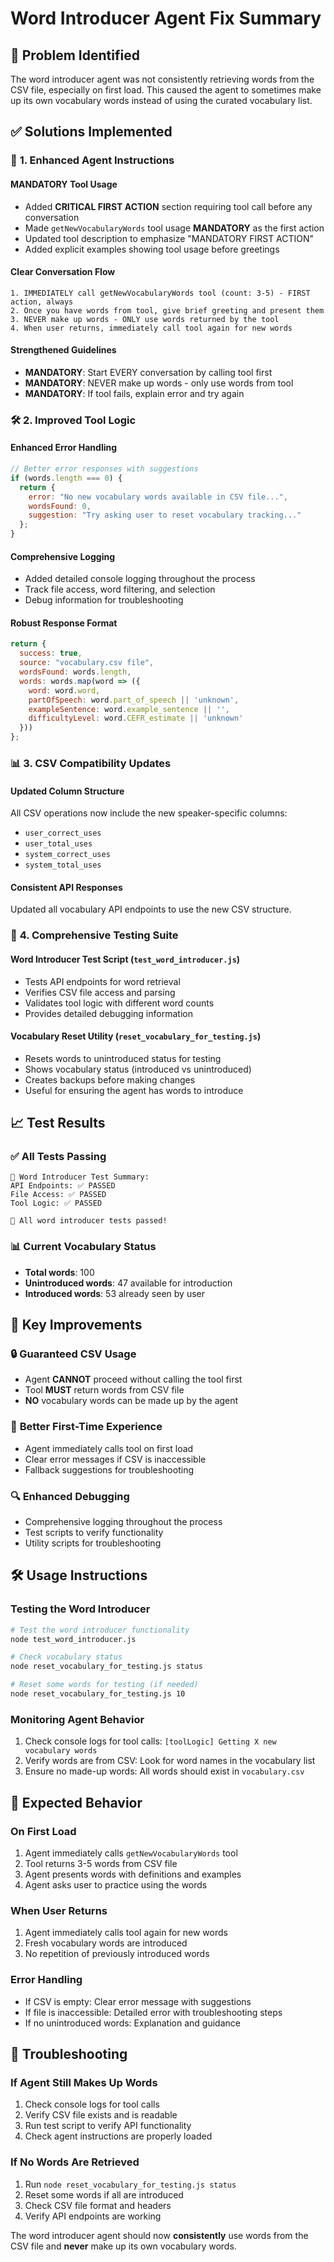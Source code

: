 # Word Introducer Agent Fix Summary

## 🎯 **Problem Identified**

The word introducer agent was not consistently retrieving words from the CSV file, especially on first load. This caused the agent to sometimes make up its own vocabulary words instead of using the curated vocabulary list.

## ✅ **Solutions Implemented**

### 🔧 **1. Enhanced Agent Instructions**

#### **MANDATORY Tool Usage**
- Added **CRITICAL FIRST ACTION** section requiring tool call before any conversation
- Made `getNewVocabularyWords` tool usage **MANDATORY** as the first action
- Updated tool description to emphasize "MANDATORY FIRST ACTION"
- Added explicit examples showing tool usage before greetings

#### **Clear Conversation Flow**
```
1. IMMEDIATELY call getNewVocabularyWords tool (count: 3-5) - FIRST action, always
2. Once you have words from tool, give brief greeting and present them
3. NEVER make up words - ONLY use words returned by the tool
4. When user returns, immediately call tool again for new words
```

#### **Strengthened Guidelines**
- **MANDATORY**: Start EVERY conversation by calling tool first
- **MANDATORY**: NEVER make up words - only use words from tool
- **MANDATORY**: If tool fails, explain error and try again

### 🛠️ **2. Improved Tool Logic**

#### **Enhanced Error Handling**
```javascript
// Better error responses with suggestions
if (words.length === 0) {
  return {
    error: "No new vocabulary words available in CSV file...",
    wordsFound: 0,
    suggestion: "Try asking user to reset vocabulary tracking..."
  };
}
```

#### **Comprehensive Logging**
- Added detailed console logging throughout the process
- Track file access, word filtering, and selection
- Debug information for troubleshooting

#### **Robust Response Format**
```javascript
return {
  success: true,
  source: "vocabulary.csv file",
  wordsFound: words.length,
  words: words.map(word => ({
    word: word.word,
    partOfSpeech: word.part_of_speech || 'unknown',
    exampleSentence: word.example_sentence || '',
    difficultyLevel: word.CEFR_estimate || 'unknown'
  }))
};
```

### 📊 **3. CSV Compatibility Updates**

#### **Updated Column Structure**
All CSV operations now include the new speaker-specific columns:
- `user_correct_uses`
- `user_total_uses`
- `system_correct_uses`
- `system_total_uses`

#### **Consistent API Responses**
Updated all vocabulary API endpoints to use the new CSV structure.

### 🧪 **4. Comprehensive Testing Suite**

#### **Word Introducer Test Script** (`test_word_introducer.js`)
- Tests API endpoints for word retrieval
- Verifies CSV file access and parsing
- Validates tool logic with different word counts
- Provides detailed debugging information

#### **Vocabulary Reset Utility** (`reset_vocabulary_for_testing.js`)
- Resets words to unintroduced status for testing
- Shows vocabulary status (introduced vs unintroduced)
- Creates backups before making changes
- Useful for ensuring the agent has words to introduce

## 📈 **Test Results**

### ✅ **All Tests Passing**
```
🏁 Word Introducer Test Summary:
API Endpoints: ✅ PASSED
File Access: ✅ PASSED  
Tool Logic: ✅ PASSED

🎉 All word introducer tests passed!
```

### 📊 **Current Vocabulary Status**
- **Total words**: 100
- **Unintroduced words**: 47 available for introduction
- **Introduced words**: 53 already seen by user

## 🎯 **Key Improvements**

### 🔒 **Guaranteed CSV Usage**
- Agent **CANNOT** proceed without calling the tool first
- Tool **MUST** return words from CSV file
- **NO** vocabulary words can be made up by the agent

### 🚀 **Better First-Time Experience**
- Agent immediately calls tool on first load
- Clear error messages if CSV is inaccessible
- Fallback suggestions for troubleshooting

### 🔍 **Enhanced Debugging**
- Comprehensive logging throughout the process
- Test scripts to verify functionality
- Utility scripts for troubleshooting

## 🛠️ **Usage Instructions**

### **Testing the Word Introducer**
```bash
# Test the word introducer functionality
node test_word_introducer.js

# Check vocabulary status
node reset_vocabulary_for_testing.js status

# Reset some words for testing (if needed)
node reset_vocabulary_for_testing.js 10
```

### **Monitoring Agent Behavior**
1. Check console logs for tool calls: `[toolLogic] Getting X new vocabulary words`
2. Verify words are from CSV: Look for word names in the vocabulary list
3. Ensure no made-up words: All words should exist in `vocabulary.csv`

## 🎉 **Expected Behavior**

### **On First Load**
1. Agent immediately calls `getNewVocabularyWords` tool
2. Tool returns 3-5 words from CSV file
3. Agent presents words with definitions and examples
4. Agent asks user to practice using the words

### **When User Returns**
1. Agent immediately calls tool again for new words
2. Fresh vocabulary words are introduced
3. No repetition of previously introduced words

### **Error Handling**
- If CSV is empty: Clear error message with suggestions
- If file is inaccessible: Detailed error with troubleshooting steps
- If no unintroduced words: Explanation and guidance

## 🔧 **Troubleshooting**

### **If Agent Still Makes Up Words**
1. Check console logs for tool calls
2. Verify CSV file exists and is readable
3. Run test script to verify API functionality
4. Check agent instructions are properly loaded

### **If No Words Are Retrieved**
1. Run `node reset_vocabulary_for_testing.js status`
2. Reset some words if all are introduced
3. Check CSV file format and headers
4. Verify API endpoints are working

The word introducer agent should now **consistently** use words from the CSV file and **never** make up its own vocabulary words.
